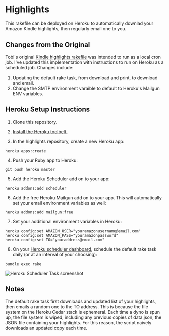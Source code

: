 # Highlights

This rakefile can be deployed on Heroku to automatically downlad your Amazon Kindle highlights, then regularly email one to you.

## Changes from the Original

Tobi's original [Kindle highlights rakefile](https://github.com/tobi/highlights) was intended to run as a local cron job. I've updated this implementation with instructions to run on Heroku as a scheduled job. Changes include:

1. Updating the default rake task, from download and print, to download and email.
2. Change the SMTP environment varaible to default to Heroku's Mailgun ENV variables.

## Heroku Setup Instructions

1. Clone this repository.

2. [Install the Heroku toolbelt.](https://toolbelt.heroku.com/)

3. In the highlights repository, create a new Heroku app:
```
heroku apps:create
```

4. Push your Ruby app to Heroku:
```
git push heroku master
```

5. Add the Heroku Scheduler add on to your app:
```
heroku addons:add scheduler
```

6. Add the free Heroku Mailgun add on to your app. This will automatically set your email environment variables as well:
```
heroku addons:add mailgun:free
```

7. Set your additional environment variables in Heroku:
```
heroku config:set AMAZON_USER="youramazonusername@email.com"
heroku config:set AMAZON_PASS="youramazonpassword"
heroku config:set TO="youraddress@email.com"
```

8. On your [Heroku scheduler dashboard](https://scheduler.heroku.com/dashboard), schedule the default rake task daily (or at an interval of your choosing):
```
bundle exec rake
```
![Heroku Scheduler Task screenshot](https://dl.dropboxusercontent.com/u/891448/heroku-kindle-scheduler.png "Heroku Scheduler Kindle notifier task")

## Notes
The default rake task first downloads and updated list of your highlights, then emails a random one to the TO address. This is because the file system on the Heroku Cedar stack is ephemeral. Each time a dyno is spun up, the file system is wiped, including any previous copies of data.json, the JSON file containing your highlights. For this reason, the script naively downloads an updated copy each time.